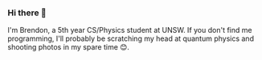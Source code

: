 ### Hi there 👋

I'm Brendon, a 5th year CS/Physics student at UNSW. If you don't find me programming, I'll probably be scratching my head at quantum physics and shooting photos in my spare time 😊.

<!--
**brendon-z/brendon-z** is a ✨ _special_ ✨ repository because its `README.md` (this file) appears on your GitHub profile.

Here are some ideas to get you started:

- 🔭 I’m currently working on ...
- 🌱 I’m currently learning ...
- 👯 I’m looking to collaborate on ...
- 🤔 I’m looking for help with ...
- 💬 Ask me about ...
- 📫 How to reach me: ...
- 😄 Pronouns: ...
- ⚡ Fun fact: ...
-->

